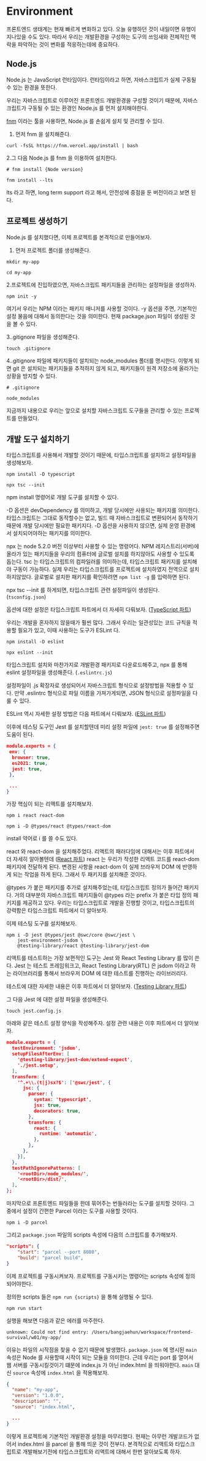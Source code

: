 # Environment

프론트엔드 생태계는 현재 빠르게 변화하고 있다. 오늘 유행하던 것이 내일이면 유행이 지나있을 수도 있다. 따라서 우리는 개발환경을 구성하는 도구의 쓰임새와 전체적인 맥락을 파악하는 것이 변화를 적응하는데에 중요하다.

## Node.js

Node.js 는 JavaScript 런타임이다. 런타임이라고 하면, 자바스크립트가 실제 구동될 수 있는 환경을 뜻한다.

우리는 자바스크립트로 이루어진 프론트엔드 개발환경을 구성할 것이기 때문에, 자바스크립트가 구동될 수 있는 환경인 Node.js 를 먼저 설치해야한다.

[fnm](https://github.com/Schniz/fnm) 이라는 툴을 사용하면, Node.js 를 손쉽게 설치 및 관리할 수 있다.

1. 먼저 fnm 을 설치해준다.

```console
curl -fsSL https://fnm.vercel.app/install | bash
```

2.그 다음 Node.js 를 fnm 을 이용하여 설치한다.

```console
# fnm install {Node version}

fnm install --lts
```

lts 라고 하면, long term support 라고 해서, 안전성에 중점을 둔 버전이라고 보면 된다.

## 프로젝트 생성하기

Node.js 를 설치했다면, 이제 프로젝트를 본격적으로 만들어보자.

1. 먼저 프로젝트 폴더를 생성해준다.

```console
mkdir my-app

cd my-app
```

2.프로젝트에 진입하였으면, 자바스크립트 패키지들을 관리하는 설정파일을 생성하자.

```console
npm init -y
```

여기서 우리는 NPM 이라는 패키지 매니저를 사용할 것이다. -y 옵션을 주면, 기본적인 설정 물음에 대해서 동의한다는 것을 의미한다. 현재 package.json 파일이 생성된 것을 볼 수 있다.

3..gitignore 파일을 생성해준다.

```console
touch .gitignore
```

4..gitignore 파일에 패키지들이 설치되는 node_modules 폴더를 명시한다. 이렇게 되면 git 은 설치되는 패키지들을 추적하지 않게 되고, 패키지들이 원격 저장소에 올라가는 상황을 방지할 수 있다.

```text
# .gitignore

node_modules
```

지금까지 내용으로 우리는 앞으로 설치할 자바스크립트 도구들을 관리할 수 있는 프로젝트를 만들었다.

## 개발 도구 설치하기

타입스크립트를 사용해서 개발할 것이기 때문에, 타입스크립트를 설치하고 설정파일을 생성해보자.

```console
npm install -D typescript

npx tsc --init
```

npm install 명령어로 개발 도구를 설치할 수 있다.

-D 옵션은 devDependency 를 의미하고, 개발 당시에만 사용되는 패키지를 의미한다. 타입스크립트는 그대로 동작할수는 없고, 빌드 때 자바스크립트로 변환되어서 동작하기 때문에 개발 당시에만 필요한 패키지다. -D 옵션을 사용하지 않으면, 실제 운영 환경에서 설치되어야하는 패키지를 의미한다.

npx 는 node 5.2.0 버전 이상부터 사용할 수 있는 명령어다. NPM 레지스트리(서버)에 올라가 있는 패키지들을 우리의 컴퓨터에 글로벌 설치를 하지않아도 사용할 수 있도록 돕는다. tsc 는 타입스크립트의 컴파일러를 의미하는데, 타입스크립트 패키지를 설치해야 구동이 가능하다. 실제 우리는 타입스크립트를 프로젝트에 설치하였지 전역으로 설치하지않았다. 글로벌로 설치한 패키지를 확인하려면 `npm list -g` 를 입력하면 된다.

npx tsc --init 를 하게되면, 타입스크립트 관련 설정파일이 생성된다. (`tsconfig.json`)

옵션에 대한 설정은 타입스크립트 파트에서 더 자세히 다뤄보자. ([TypeScript 파트](2-typescript.md))

우리는 개발을 혼자하지 않을때가 훨씬 많다. 그래서 우리는 일관성있는 코드 규칙을 적용할 필요가 있고, 이때 사용하는 도구가 ESLint 다.

```console
npm install -D eslint

npx eslint --init
```

타입스크립트 설치와 마찬가지로 개발환경 패키지로 다운로드해주고, npx 를 통해 eslint 설정파일을 생성해준다. (`.eslintrc.js`)

설정파일이 .js 확장자로 생성되어서 자바스크립트 형식으로 설정방법을 적용할 수 있다. 만약 .eslintrc 형식으로 파일 이름을 가져가게되면, JSON 형식으로 설정파일을 다룰 수 있다.

ESLint 역시 자세한 설정 방법은 다음 파트에서 다뤄보자. ([ESLint 파트](6-eslint.md))

이후에 테스팅 도구인 Jest 를 설치할텐데 미리 설정 파일에 `jest: true` 를 설정해주면 도움이 된다.

```json
module.exports = {
 env: {
  browser: true,
  es2021: true,
  jest: true,
 },

 ...
}
```

가장 핵심이 되는 리액트를 설치해보자.

```console
npm i react react-dom

npm i -D @types/react @types/react-dom
```

install 약어로 i 를 쓸 수도 있다.

react 와 react-dom 을 설치해주었다. 리액트의 패러다임에 대해서는 이후 파트에서 더 자세히 알아볼텐데 ([React 파트](3-react.md)) react 는 우리가 작성한 리액트 코드를 react-dom 패키지에 전달하게 된다. 변경된 사항을 react-dom 이 실제 브라우저 DOM 에 반영하게 되는 작업을 하게 된다. 그래서 두 패키지를 설치해준 것이다.

@types 가 붙은 패키지를 추가로 설치해주었는데, 타입스크립트 정의가 들어간 패키지다. 거의 대부분의 자바스크립트 패키지들이 @types 라는 prefix 가 붙은 타입 정의 패키지를 제공하고 있다. 우리는 타입스크립트로 개발을 진행할 것이고, 타입스크립트의 강력함은 타입스크립트 파트에서 더 알아보자.

이제 테스팅 도구를 설치해보자.

```console
npm i -D jest @types/jest @swc/core @swc/jest \
    jest-environment-jsdom \
    @testing-library/react @testing-library/jest-dom
```

리액트를 테스트하는 가장 보편적인 도구는 Jest 와 React Testing Library 를 많이 쓴다. Jest 는 테스트 프레임워크고, React Testing Library(RTL) 은 jsdom 이라고 하는 라이브러리를 통해서 브라우저 DOM 에 대한 테스트를 진행하는 라이브러리다.

테스트에 대한 자세한 내용은 이후 파트에서 더 알아보자. ([Testing Library 파트](4-testing-library.md))

그 다음 Jest 에 대한 설정 파일을 생성해준다.

```console
touch jest.config.js
```

아래와 같은 테스트 설정 양식을 작성해주자. 설정 관련 내용은 이후 파트에서 더 알아보자.

```json
module.exports = {
  testEnvironment: 'jsdom',
  setupFilesAfterEnv: [
    '@testing-library/jest-dom/extend-expect',
    './jest.setup',
  ],
  transform: {
    '^.+\\.(t|j)sx?$': ['@swc/jest', {
      jsc: {
        parser: {
          syntax: 'typescript',
          jsx: true,
          decorators: true,
        },
        transform: {
          react: {
            runtime: 'automatic',
          },
        },
      },
    }],
  },
  testPathIgnorePatterns: [
    '<rootDir>/node_modules/',
    '<rootDir>/dist/',
  ],
};
```

마지막으로 프론트엔드 파일들을 한데 묶어주는 번들러라는 도구를 설치할 것이다. 그 중에서 설정이 간편한 Parcel 이라는 도구를 사용할 것이다.

```console
npm i -D parcel
```

그리고 `package.json` 파일의 scripts 속성에 다음의 스크립트를 추가해보자.

```json
"scripts": {
    "start": "parcel --port 8080",
    "build": "parcel build",
}
```

이제 프로젝트를 구동시켜보자. 프로젝트를 구동시키는 명령어는 scripts 속성에 정의되어야한다.

정의한 scripts 들은 `npm run {scripts}` 을 통해 실행될 수 있다.

```console
npm run start
```

실행을 해보면 다음과 같은 에러를 마주한다.

```console
unknown: Could not find entry: /Users/bangjaehun/workspace/frontend-survival/w01/my-app/
```

이유는 파일의 시작점을 찾을 수 없기 때문에 발생했다.
`package.json` 에 명시된 `main` 속성은 Node 를 사용할때 시작이 되는 모듈을 의미한다. 근데 우리는 port 를 열어서 웹 서버를 구동시킬것이기 떄문에 index.js 가 아닌 index.html 을 띄워야한다. `main` 대신 `source` 속성에 `index.html` 을 적용해보자.

```json
{
  "name": "my-app",
  "version": "1.0.0",
  "description": "",
  "source": "index.html",

  ...
}
```

이렇게 프로젝트에 기본적인 개발환경 설정을 마무리했다. 현재는 아무런 개발코드가 없어서 index.html 을 parcel 을 통해 띄운 것이 전부다. 본격적으로 리액트와 타입스크립트로  개발해보기전에 타입스크립트와 리액트에 대해서 한번 알아보도록 하자.
